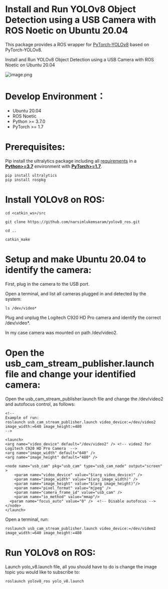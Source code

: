# Install and Run YOLOv8 Object Detection using a USB Camera with ROS Noetic on Ubuntu 20.04

This package provides a ROS wrapper for [PyTorch-YOLOv8](https://github.com/ultralytics/ultralytics) based on PyTorch-YOLOv8. 

Install and Run YOLOv8 Object Detection using a USB Camera with ROS Noetic on Ubuntu 20.04

![image.png](media/image.png)

# Develop Environment：
- Ubuntu 20.04
- ROS Noetic
- Python >= 3.7.0
- PyTorch >= 1.7

# Prerequisites:

Pip install the ultralytics package including all [requirements](https://github.com/ultralytics/ultralytics/blob/main/requirements.txt) in a [**Python>=3.7**](https://www.python.org/) environment with [**PyTorch>=1.7**](https://pytorch.org/get-started/locally/).

```
pip install ultralytics
pip install rospkg
```

# Install YOLOv8 on ROS:

```
cd <catkin_ws>/src

git clone https://github.com/narsimlukemsaram/yolov8_ros.git

cd ..

catkin_make

```

# Setup and make Ubuntu 20.04 to identify the camera:

First, plug in the camera to the USB port.

Open a terminal, and list all cameras plugged in and detected by the system:

```
ls /dev/video*
```

Plug and unplug the Logitech C920 HD Pro camera and identify the correct /dev/video*.

In my case camera was mounted on path /dev/video2.

# Open the usb_cam_stream_publisher.launch file and change your identified camera:

Open the usb_cam_stream_publisher.launch file and change the /dev/video2 and autofocus control, as follows:

```
<!--
Example of run:
roslaunch usb_cam_stream_publisher.launch video_device:=/dev/video2 image_width:=640 image_height:=480
-->

<launch>
<arg name="video_device" default="/dev/video2" /> <!-- video2 for Logitech C920 HD Pro Camera  -->
<arg name="image_width" default="640" />
<arg name="image_height" default="480" />

<node name="usb_cam" pkg="usb_cam" type="usb_cam_node" output="screen" >
	<param name="video_device" value="$(arg video_device)" />
	<param name="image_width" value="$(arg image_width)" />
	<param name="image_height" value="$(arg image_height)"/>
	<param name="pixel_format" value="mjpeg" />
	<param name="camera_frame_id" value="usb_cam" />
	<param name="io_method" value="mmap"/>
  <param name="focus_auto" value="0" />  <!-- Disable autofocus -->
</node>
</launch>
```

Open a terminal, run:

```
roslaunch usb_cam_stream_publisher.launch video_device:=/dev/video2 image_width:=640 image_height:=480
```

# Run YOLOv8 on ROS:

Launch yolo_v8.launch file, all you should have to do is change the image topic you would like to subscribe to:

```
roslaunch yolov8_ros yolo_v8.launch
```
